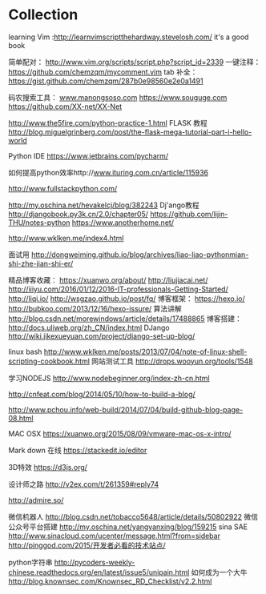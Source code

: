 # Collection
learning Vim :http://learnvimscriptthehardway.stevelosh.com/ it's a good book

简单配对： http://www.vim.org/scripts/script.php?script_id=2339 
一键注释： https://github.com/chemzqm/mycomment.vim 
tab 补全： 
https://gist.github.com/chemzqm/287b0e98560e2e0a1491 


码农搜索工具：
www.manongsoso.com
https://www.souguge.com
https://github.com/XX-net/XX-Net

http://www.the5fire.com/python-practice-1.html
 FLASK 教程 http://blog.miguelgrinberg.com/post/the-flask-mega-tutorial-part-i-hello-world
 
 Python IDE https://www.jetbrains.com/pycharm/
 
 如何提高python效率http://www.ituring.com.cn/article/115936
 
 http://www.fullstackpython.com/
 
 http://my.oschina.net/hevakelcj/blog/382243
 Dj'ango教程
 http://djangobook.py3k.cn/2.0/chapter05/
 https://github.com/lijin-THU/notes-python
 https://www.anotherhome.net/
 
 
 http://www.wklken.me/index4.html

 
 面试用
 http://dongweiming.github.io/blog/archives/liao-liao-pythonmian-shi-zhe-jian-shi-er/
 
精品博客收藏：
https://xuanwo.org/about/
http://liujiacai.net/
http://iiiyu.com/2016/01/12/2016-IT-professionals-Getting-Started/
http://liqi.io/
http://wsgzao.github.io/post/fq/
博客框架：
https://hexo.io/
http://bubkoo.com/2013/12/16/hexo-issure/
算法讲解
http://blog.csdn.net/morewindows/article/details/17488865
博客搭建：
http://docs.uliweb.org/zh_CN/index.html
DJango
http://wiki.jikexueyuan.com/project/django-set-up-blog/


linux bash
http://www.wklken.me/posts/2013/07/04/note-of-linux-shell-scripting-cookbook.html
网站测试工具
http://drops.wooyun.org/tools/1548

 学习NODEJS
 http://www.nodebeginner.org/index-zh-cn.html

http://cnfeat.com/blog/2014/05/10/how-to-build-a-blog/

http://www.pchou.info/web-build/2014/07/04/build-github-blog-page-08.html

MAC OSX
https://xuanwo.org/2015/08/09/vmware-mac-os-x-intro/

Mark down 在线
https://stackedit.io/editor

3D特效
https://d3js.org/

设计师之路
http://v2ex.com/t/261359#reply74

http://admire.so/

微信机器人
http://blog.csdn.net/tobacco5648/article/details/50802922
微信公众号平台搭建
http://my.oschina.net/yangyanxing/blog/159215
sina SAE
http://www.sinacloud.com/ucenter/message.html?from=sidebar
http://pinggod.com/2015/开发者必看的技术站点/

python字符串
http://pycoders-weekly-chinese.readthedocs.org/en/latest/issue5/unipain.html
如何成为一个大牛
http://blog.knownsec.com/Knownsec_RD_Checklist/v2.2.html
